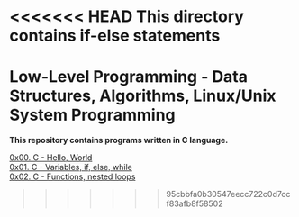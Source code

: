 <<<<<<< HEAD
This directory contains if-else statements
=======
<h1>Low-Level Programming - Data Structures, Algorithms, Linux/Unix System Programming</h1>
<p><strong>This repository contains programs written in C language.</strong></p>
<a href="https://github.com/NhloniNkwinika/alx-low_level_programming/tree/master/0x00-hello_world">0x00. C - Hello, World</a><br>
<a href="https://github.com/NhloniNkwinika/alx-low_level_programming/tree/master/0x01-variables_if_else_while"> 0x01. C - Variables, if, else, while</a><br>
<a href="https://github.com/NhloniNkwinika/alx-low_level_programming/tree/master/0x02-functions_nested_loops">0x02. C - Functions, nested loops</a><br>

>>>>>>> 95cbbfa0b30547eecc722c0d7ccf83afb8f58502
